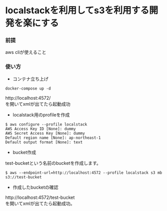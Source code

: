 # localstackを利用してs3を利用する開発を楽にする

### 前提
aws cliが使えること

### 使い方

- コンテナ立ち上げ

```
docker-compose up -d
```

http://localhost:4572/  
を開いてxmlが出てたら起動成功


- localstack用のprofileを作成

```
$ aws configure --profile localstack
AWS Access Key ID [None]: dummy
AWS Secret Access Key [None]: dummy
Default region name [None]: ap-northeast-1
Default output format [None]: text
```

- bucket作成

test-bucketという名前のbucketを作成します。

```
$ aws --endpoint-url=http://localhost:4572 --profile localstack s3 mb s3://test-bucket
```

- 作成したbucketの確認

http://localhost:4572/test-bucket  
を開いてxmlが出てたら起動成功。
